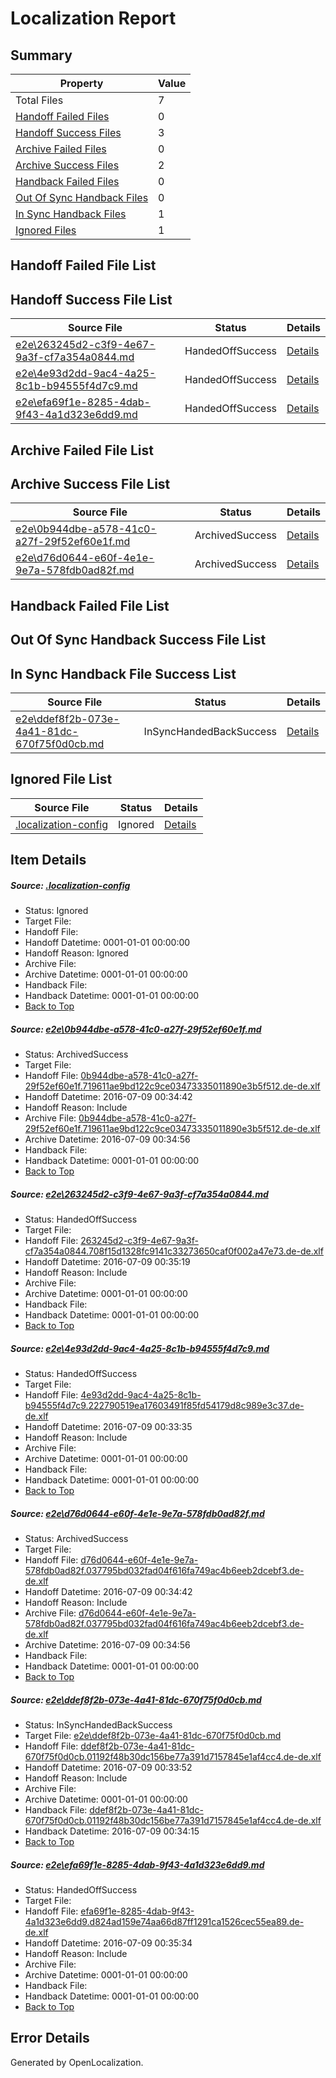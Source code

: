 # <a name='report-top'></a> Localization Report

## Summary
 Property | Value 
 -------- | ----- 
 Total Files | 7
[ Handoff Failed Files ](#handoff-failed-list)| 0
[ Handoff Success Files ](#handoff-success-list)| 3
[ Archive Failed Files ](#archive-failed-list)| 0
[ Archive Success Files ](#archive-success-list)| 2
[ Handback Failed Files ](#handback-failed-list)| 0
[ Out Of Sync Handback Files ](#outofsync-handback-success-list)| 0
[ In Sync Handback Files ](#insync-handback-success-list)| 1
[ Ignored Files ](#ignored-list)| 1

## <a name='handoff-failed-list'></a> Handoff Failed File List

## <a name='handoff-success-list'></a> Handoff Success File List
 Source File | Status | Details 
 ----------- | ------ | ------- 
 [e2e\263245d2-c3f9-4e67-9a3f-cf7a354a0844.md](https://github.com/OpenLocalizationTestOrg/oltest/blob/78fc874af9922d26894b4b4abaf36dde3daa9a88/e2e/263245d2-c3f9-4e67-9a3f-cf7a354a0844.md) | HandedOffSuccess | [Details](#cf03bd7a8b70f6d2a012368a8cf793a465729e452)
 [e2e\4e93d2dd-9ac4-4a25-8c1b-b94555f4d7c9.md](https://github.com/OpenLocalizationTestOrg/oltest/blob/2a3043890e0f1f6f13f9237f4f07d0e0d863fb5a/e2e/4e93d2dd-9ac4-4a25-8c1b-b94555f4d7c9.md) | HandedOffSuccess | [Details](#e3eb74f6c7f27d779eea0c680c0b25f060f1e1613)
 [e2e\efa69f1e-8285-4dab-9f43-4a1d323e6dd9.md](https://github.com/OpenLocalizationTestOrg/oltest/blob/aacf0ef6f39fc0c0209d1a07c4af544404a7049a/e2e/efa69f1e-8285-4dab-9f43-4a1d323e6dd9.md) | HandedOffSuccess | [Details](#67950f716f18ec91535995d42fba50ef569a78ab6)

## <a name='archive-failed-list'></a> Archive Failed File List

## <a name='archive-success-list'></a> Archive Success File List
 Source File | Status | Details 
 ----------- | ------ | ------- 
 [e2e\0b944dbe-a578-41c0-a27f-29f52ef60e1f.md](https://github.com/OpenLocalizationTestOrg/oltest/blob/357ffabf3bff24992e86413e566293b1b157e6d4/e2e/0b944dbe-a578-41c0-a27f-29f52ef60e1f.md) | ArchivedSuccess | [Details](#24e21eb0761c74a4b2136d2311ecb85ba02d45451)
 [e2e\d76d0644-e60f-4e1e-9e7a-578fdb0ad82f.md](https://github.com/OpenLocalizationTestOrg/oltest/blob/357ffabf3bff24992e86413e566293b1b157e6d4/e2e/d76d0644-e60f-4e1e-9e7a-578fdb0ad82f.md) | ArchivedSuccess | [Details](#fa173cea939808aa8b37ce95a53ce5f77539e92e4)

## <a name='handback-failed-list'></a> Handback Failed File List

## <a name='outofsync-handback-success-list'></a> Out Of Sync Handback Success File List

## <a name='insync-handback-success-list'></a> In Sync Handback File Success List
 Source File | Status | Details 
 ----------- | ------ | ------- 
 [e2e\ddef8f2b-073e-4a41-81dc-670f75f0d0cb.md](https://github.com/OpenLocalizationTestOrg/oltest/blob/8fdfb6d2665a7061d3cc2d2c1b2b45ee1242f070/e2e/ddef8f2b-073e-4a41-81dc-670f75f0d0cb.md) | InSyncHandedBackSuccess | [Details](#cd064d01832e99bd9ebeb1370ccc0463ec5fae015)

## <a name='ignored-list'></a> Ignored File List
 Source File | Status | Details 
 ----------- | ------ | ------- 
 [.localization-config](https://github.com/OpenLocalizationTestOrg/oltest/blob/aacf0ef6f39fc0c0209d1a07c4af544404a7049a/.localization-config) | Ignored | [Details](#3d4f252ac210baf56311d7e97dcc2db10974dbd20)

## Item Details
##### <a name='3d4f252ac210baf56311d7e97dcc2db10974dbd20'></a> Source: [.localization-config](https://github.com/OpenLocalizationTestOrg/oltest/blob/aacf0ef6f39fc0c0209d1a07c4af544404a7049a/.localization-config)
* Status: Ignored
* Target File: 
* Handoff File: 
* Handoff Datetime: 0001-01-01 00:00:00
* Handoff Reason: Ignored
* Archive File: 
* Archive Datetime: 0001-01-01 00:00:00
* Handback File: 
* Handback Datetime: 0001-01-01 00:00:00
* [Back to Top](#report-top)

##### <a name='24e21eb0761c74a4b2136d2311ecb85ba02d45451'></a> Source: [e2e\0b944dbe-a578-41c0-a27f-29f52ef60e1f.md](https://github.com/OpenLocalizationTestOrg/oltest/blob/357ffabf3bff24992e86413e566293b1b157e6d4/e2e/0b944dbe-a578-41c0-a27f-29f52ef60e1f.md)
* Status: ArchivedSuccess
* Target File: 
* Handoff File: [0b944dbe-a578-41c0-a27f-29f52ef60e1f.719611ae9bd122c9ce03473335011890e3b5f512.de-de.xlf](https://github.com/OpenLocalizationTestOrg/olhandoff-e2e/blob/19e2f2bf14cdbbb4415e8e571c6692abfcdcef42/ol-handoff/OpenLocalizationTestOrg/oltest-dede-fly/ci/ht/0b944dbe-a578-41c0-a27f-29f52ef60e1f.719611ae9bd122c9ce03473335011890e3b5f512.de-de.xlf)
* Handoff Datetime: 2016-07-09 00:34:42
* Handoff Reason: Include
* Archive File: [0b944dbe-a578-41c0-a27f-29f52ef60e1f.719611ae9bd122c9ce03473335011890e3b5f512.de-de.xlf](https://github.com/OpenLocalizationTestOrg/olhandoff-e2e/blob/b3e9385ed70645c2ae48ce1ef06107ccd5a9c03e/ol-archive/OpenLocalizationTestOrg/oltest-dede-fly/ci/ht/0b944dbe-a578-41c0-a27f-29f52ef60e1f.719611ae9bd122c9ce03473335011890e3b5f512.de-de.xlf)
* Archive Datetime: 2016-07-09 00:34:56
* Handback File: 
* Handback Datetime: 0001-01-01 00:00:00
* [Back to Top](#report-top)

##### <a name='cf03bd7a8b70f6d2a012368a8cf793a465729e452'></a> Source: [e2e\263245d2-c3f9-4e67-9a3f-cf7a354a0844.md](https://github.com/OpenLocalizationTestOrg/oltest/blob/78fc874af9922d26894b4b4abaf36dde3daa9a88/e2e/263245d2-c3f9-4e67-9a3f-cf7a354a0844.md)
* Status: HandedOffSuccess
* Target File: 
* Handoff File: [263245d2-c3f9-4e67-9a3f-cf7a354a0844.708f15d1328fc9141c33273650caf0f002a47e73.de-de.xlf](https://github.com/OpenLocalizationTestOrg/olhandoff-e2e/blob/d6cd3f8b2ba186db9c35f3b1ed29c415fcf621f3/ol-handoff/OpenLocalizationTestOrg/oltest-dede-fly/ci/ht/263245d2-c3f9-4e67-9a3f-cf7a354a0844.708f15d1328fc9141c33273650caf0f002a47e73.de-de.xlf)
* Handoff Datetime: 2016-07-09 00:35:19
* Handoff Reason: Include
* Archive File: 
* Archive Datetime: 0001-01-01 00:00:00
* Handback File: 
* Handback Datetime: 0001-01-01 00:00:00
* [Back to Top](#report-top)

##### <a name='e3eb74f6c7f27d779eea0c680c0b25f060f1e1613'></a> Source: [e2e\4e93d2dd-9ac4-4a25-8c1b-b94555f4d7c9.md](https://github.com/OpenLocalizationTestOrg/oltest/blob/2a3043890e0f1f6f13f9237f4f07d0e0d863fb5a/e2e/4e93d2dd-9ac4-4a25-8c1b-b94555f4d7c9.md)
* Status: HandedOffSuccess
* Target File: 
* Handoff File: [4e93d2dd-9ac4-4a25-8c1b-b94555f4d7c9.222790519ea17603491f85fd54179d8c989e3c37.de-de.xlf](https://github.com/OpenLocalizationTestOrg/olhandoff-e2e/blob/b08a8f83453552b28513722e2d1d5e31f1770412/ol-handoff/OpenLocalizationTestOrg/oltest-dede-fly/ci/ht/4e93d2dd-9ac4-4a25-8c1b-b94555f4d7c9.222790519ea17603491f85fd54179d8c989e3c37.de-de.xlf)
* Handoff Datetime: 2016-07-09 00:33:35
* Handoff Reason: Include
* Archive File: 
* Archive Datetime: 0001-01-01 00:00:00
* Handback File: 
* Handback Datetime: 0001-01-01 00:00:00
* [Back to Top](#report-top)

##### <a name='fa173cea939808aa8b37ce95a53ce5f77539e92e4'></a> Source: [e2e\d76d0644-e60f-4e1e-9e7a-578fdb0ad82f.md](https://github.com/OpenLocalizationTestOrg/oltest/blob/357ffabf3bff24992e86413e566293b1b157e6d4/e2e/d76d0644-e60f-4e1e-9e7a-578fdb0ad82f.md)
* Status: ArchivedSuccess
* Target File: 
* Handoff File: [d76d0644-e60f-4e1e-9e7a-578fdb0ad82f.037795bd032fad04f616fa749ac4b6eeb2dcebf3.de-de.xlf](https://github.com/OpenLocalizationTestOrg/olhandoff-e2e/blob/19e2f2bf14cdbbb4415e8e571c6692abfcdcef42/ol-handoff/OpenLocalizationTestOrg/oltest-dede-fly/ci/ht/d76d0644-e60f-4e1e-9e7a-578fdb0ad82f.037795bd032fad04f616fa749ac4b6eeb2dcebf3.de-de.xlf)
* Handoff Datetime: 2016-07-09 00:34:42
* Handoff Reason: Include
* Archive File: [d76d0644-e60f-4e1e-9e7a-578fdb0ad82f.037795bd032fad04f616fa749ac4b6eeb2dcebf3.de-de.xlf](https://github.com/OpenLocalizationTestOrg/olhandoff-e2e/blob/b3e9385ed70645c2ae48ce1ef06107ccd5a9c03e/ol-archive/OpenLocalizationTestOrg/oltest-dede-fly/ci/ht/d76d0644-e60f-4e1e-9e7a-578fdb0ad82f.037795bd032fad04f616fa749ac4b6eeb2dcebf3.de-de.xlf)
* Archive Datetime: 2016-07-09 00:34:56
* Handback File: 
* Handback Datetime: 0001-01-01 00:00:00
* [Back to Top](#report-top)

##### <a name='cd064d01832e99bd9ebeb1370ccc0463ec5fae015'></a> Source: [e2e\ddef8f2b-073e-4a41-81dc-670f75f0d0cb.md](https://github.com/OpenLocalizationTestOrg/oltest/blob/8fdfb6d2665a7061d3cc2d2c1b2b45ee1242f070/e2e/ddef8f2b-073e-4a41-81dc-670f75f0d0cb.md)
* Status: InSyncHandedBackSuccess
* Target File: [e2e\ddef8f2b-073e-4a41-81dc-670f75f0d0cb.md](https://github.com/OpenLocalizationTestOrg/oltest-dede-fly/blob/0ece56ba0b03170db0fb5678adc3b7b0858b215e/e2e/ddef8f2b-073e-4a41-81dc-670f75f0d0cb.md)
* Handoff File: [ddef8f2b-073e-4a41-81dc-670f75f0d0cb.01192f48b30dc156be77a391d7157845e1af4cc4.de-de.xlf](https://github.com/OpenLocalizationTestOrg/olhandoff-e2e/blob/7b4d746d37c8bdff3fadffaa90ffc1a6ed59c5a3/ol-handoff/OpenLocalizationTestOrg/oltest-dede-fly/ci/ht/ddef8f2b-073e-4a41-81dc-670f75f0d0cb.01192f48b30dc156be77a391d7157845e1af4cc4.de-de.xlf)
* Handoff Datetime: 2016-07-09 00:33:52
* Handoff Reason: Include
* Archive File: 
* Archive Datetime: 0001-01-01 00:00:00
* Handback File: [ddef8f2b-073e-4a41-81dc-670f75f0d0cb.01192f48b30dc156be77a391d7157845e1af4cc4.de-de.xlf](https://github.com/OpenLocalizationTestOrg/olhandback-e2e/blob/b698ef41aa2b5f239cc72e1407f73037b8009518/ol-handback/OpenLocalizationTestOrg/oltest-dede-fly/ci/ht/ddef8f2b-073e-4a41-81dc-670f75f0d0cb.01192f48b30dc156be77a391d7157845e1af4cc4.de-de.xlf)
* Handback Datetime: 2016-07-09 00:34:15
* [Back to Top](#report-top)

##### <a name='67950f716f18ec91535995d42fba50ef569a78ab6'></a> Source: [e2e\efa69f1e-8285-4dab-9f43-4a1d323e6dd9.md](https://github.com/OpenLocalizationTestOrg/oltest/blob/aacf0ef6f39fc0c0209d1a07c4af544404a7049a/e2e/efa69f1e-8285-4dab-9f43-4a1d323e6dd9.md)
* Status: HandedOffSuccess
* Target File: 
* Handoff File: [efa69f1e-8285-4dab-9f43-4a1d323e6dd9.d824ad159e74aa66d87ff1291ca1526cec55ea89.de-de.xlf](https://github.com/OpenLocalizationTestOrg/olhandoff-e2e/blob/aeebac4f838a86e3d5c648d89c00d665e46dfc7d/ol-handoff/OpenLocalizationTestOrg/oltest-dede-fly/ci/ht/efa69f1e-8285-4dab-9f43-4a1d323e6dd9.d824ad159e74aa66d87ff1291ca1526cec55ea89.de-de.xlf)
* Handoff Datetime: 2016-07-09 00:35:34
* Handoff Reason: Include
* Archive File: 
* Archive Datetime: 0001-01-01 00:00:00
* Handback File: 
* Handback Datetime: 0001-01-01 00:00:00
* [Back to Top](#report-top)


## Error Details

Generated by OpenLocalization.
